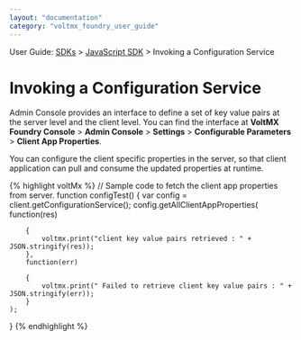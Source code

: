```yaml
---
layout: "documentation"
category: "voltmx_foundry_user_guide"
---
```

                             

User Guide: [SDKs](../Foundry_SDKs.html) > [JavaScript SDK](Installing_JS_SDK.html) > Invoking a Configuration Service

Invoking a Configuration Service
================================

Admin Console provides an interface to define a set of key value pairs at the server level and the client level. You can find the interface at **VoltMX Foundry Console** > **Admin Console** > **Settings** > **Configurable Parameters** > **Client App Properties**.

You can configure the client specific properties in the server, so that client application can pull and consume the updated properties at runtime.

{% highlight voltMx %} // Sample code to fetch the client app properties from server.
function configTest() {
    var config = client.getConfigurationService();
    config.getAllClientAppProperties(
        function(res)

        {
            voltmx.print("client key value pairs retrieved : " + JSON.stringify(res));
        },
        function(err)

        {
            voltmx.print(" Failed to retrieve client key value pairs : " + JSON.stringify(err));
        }
    );
}
{% endhighlight %}
